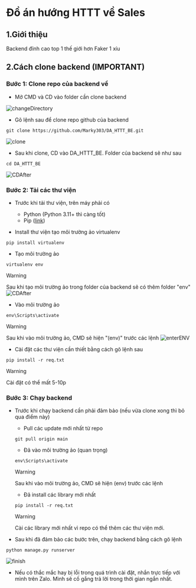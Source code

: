 # Đồ án hướng HTTT về Sales

## 1.Giới thiệu
Backend đỉnh cao top 1 thế giới hơn Faker 1 xíu

## 2.Cách clone backend (IMPORTANT)
### Bước 1: Clone repo của backend về
- Mở CMD và CD vào folder cần clone backend

![changeDirectory](https://media.discordapp.net/attachments/556788092023865355/1303642926622052414/GetIntoFolder.png?ex=672c7f96&is=672b2e16&hm=0bee57e5c271b0be202d4fe363232b52fa8fcdea2ab96cc15f244ab54f04254d&=&format=webp&quality=lossless&width=1441&height=229)

- Gõ lệnh sau để clone repo github của backend
```
git clone https://github.com/Marky303/DA_HTTT_BE.git
```
![clone](https://media.discordapp.net/attachments/556788092023865355/1303642927834337341/Cloning.png?ex=672c7f96&is=672b2e16&hm=fe98319cda9fb407866bae1413304612e4fe0d788c757682d6de48c9dae879cf&=&format=webp&quality=lossless&width=1441&height=325)

- Sau khi clone, CD vào DA_HTTT_BE. Folder của backend sẽ như sau
```
cd DA_HTTT_BE
```
![CDAfter](https://media.discordapp.net/attachments/556788092023865355/1303642927431680010/AfterCloning.png?ex=672c7f96&is=672b2e16&hm=69b00d96138f3ae00da16ff5d19c02700ea135c3629a3231e6583347d696e32a&=&format=webp&quality=lossless&width=1156&height=566)


### Bước 2: Tải các thư viện 
- Trước khi tải thư viện, trên máy phải có 
    + Python (Python 3.11+ thì càng tốt)
    + Pip ([link](https://packaging.python.org/en/latest/tutorials/installing-packages/))


- Install thư viện tạo môi trường ảo virtualenv 
```
pip install virtualenv
```

- Tạo môi trường ảo
```
virtualenv env
```
> [!WARNING]
> Sau khi tạo môi trường ảo trong folder của backend sẽ có thêm folder "env"
![CDAfter](https://media.discordapp.net/attachments/556788092023865355/1303642926282182717/envFolder.png?ex=672c7f96&is=672b2e16&hm=4e29c82718553c1daf59d800ecdb88b685f9d5fea0d8b50c87629ffec9ba3e0b&=&format=webp&quality=lossless&width=972&height=496)


- Vào môi trường ảo
``` 
env\Scripts\activate
```
> [!WARNING]
> Sau khi vào môi trường ảo, CMD sẽ hiện "(env)" trước các lệnh
![enterENV](https://media.discordapp.net/attachments/556788092023865355/1303642925984518185/Enterenv.png?ex=672c7f96&is=672b2e16&hm=c66970b6a8f0512aa9855da539dcf228d3a8386f01b239427342b25d2de78ed7&=&format=webp&quality=lossless&width=1345&height=130)


- Cài đặt các thư viện cần thiết bằng cách gõ lệnh sau
```
pip install -r req.txt
```
> [!WARNING]
> Cài đặt có thể mất 5-10p


### Bước 3: Chạy backend
- Trước khi chạy backend cần phải đảm bảo (nếu vừa clone xong thì bỏ qua điểm này)
    + Pull các update mới nhất từ repo
    ```
    git pull origin main
    ```

    + Đã vào môi trường ảo (quan trọng)
    ```
    env\Scripts\activate
    ```
    > [!WARNING]
    > Sau khi vào môi trường ảo, CMD sẽ hiện (env) trước các lệnh

    + Đã install các library mới nhất 
    ```
    pip install -r req.txt
    ```
    > [!WARNING]
    > Cài các library mới nhất vì repo có thể thêm các thư viện mới.

- Sau khi đã đảm bảo các bước trên, chạy backend bằng cách gõ lệnh
```
python manage.py runserver
```
![finish](https://media.discordapp.net/attachments/556788092023865355/1303642927100071966/succeed.png?ex=672c7f96&is=672b2e16&hm=599227d7bc096ef0ff78f8bd176d13fb1a46161b7cb393a30e28ceeab1e832a5&=&format=webp&quality=lossless&width=1441&height=339)


- Nếu có thắc mắc hay bị lỗi trong quá trình cài đặt, nhắn trực tiếp với mình trên Zalo. Mình sẽ cố gắng trả lời trong thời gian ngắn nhất.




